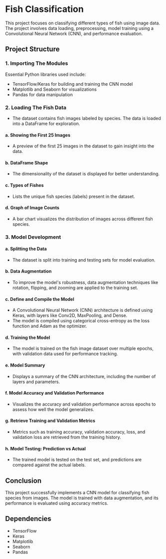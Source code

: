 # Fish Classification

This project focuses on classifying different types of fish using image data. The project involves data loading, preprocessing, model training using a Convolutional Neural Network (CNN), and performance evaluation.

## Project Structure

### 1. Importing The Modules
Essential Python libraries used include:
- TensorFlow/Keras for building and training the CNN model
- Matplotlib and Seaborn for visualizations
- Pandas for data manipulation

### 2. Loading The Fish Data
- The dataset contains fish images labeled by species. The data is loaded into a DataFrame for exploration.

#### a. Showing the First 25 Images
- A preview of the first 25 images in the dataset to gain insight into the data.

#### b. DataFrame Shape
- The dimensionality of the dataset is displayed for better understanding.

#### c. Types of Fishes
- Lists the unique fish species (labels) present in the dataset.

#### d. Graph of Image Counts
- A bar chart visualizes the distribution of images across different fish species.

### 3. Model Development

#### a. Splitting the Data
- The dataset is split into training and testing sets for model evaluation.

#### b. Data Augmentation
- To improve the model's robustness, data augmentation techniques like rotation, flipping, and zooming are applied to the training set.

#### c. Define and Compile the Model
- A Convolutional Neural Network (CNN) architecture is defined using Keras, with layers like Conv2D, MaxPooling, and Dense.
- The model is compiled using categorical cross-entropy as the loss function and Adam as the optimizer.

#### d. Training the Model
- The model is trained on the fish image dataset over multiple epochs, with validation data used for performance tracking.

#### e. Model Summary
- Displays a summary of the CNN architecture, including the number of layers and parameters.

#### f. Model Accuracy and Validation Performance
- Visualizes the accuracy and validation performance across epochs to assess how well the model generalizes.

#### g. Retrieve Training and Validation Metrics
- Metrics such as training accuracy, validation accuracy, loss, and validation loss are retrieved from the training history.

#### h. Model Testing: Prediction vs Actual
- The trained model is tested on the test set, and predictions are compared against the actual labels.

## Conclusion
This project successfully implements a CNN model for classifying fish species from images. The model is trained with data augmentation, and its performance is evaluated using accuracy metrics.

## Dependencies
- TensorFlow
- Keras
- Matplotlib
- Seaborn
- Pandas
